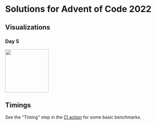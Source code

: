 # Solutions for Advent of Code 2022

## Visualizations

### Day 5

<img src="https://user-images.githubusercontent.com/1885701/205610479-0d3f8a69-f8ad-4990-9503-6cfab87e8dbe.png" width="140">

## Timings

See the "Timing" step in the [CI action](https://github.com/dimo414/advent-2022/actions)
for some basic benchmarks.
